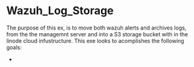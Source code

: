 # Wazuh_Log_Storage

The purpose of this ex, is to move both wazuh alerts and archives logs, from the the managemnt server and into a S3 storage bucket with in the linode cloud infustructure. This exe looks to acomplishes the following goals:

- 
